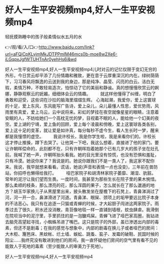 # 好人一生平安视频mp4,好人一生平安视频mp4
轻抚摸熟睡中的孩子般柔情似水五月的水

👉/观/看/入/口👉http://www.baidu.com/link?url=aFQjCpKLyjmMkJDTPPmIM46mcs0b-moe8w2Xe6-iLGqpxJgfWTUHTnAr0yehHs6i&wd

好人一生平安视频mp4,好人一生平安视频mp4儿时对云的记忆仅限于变幻无穷的外形，今日赏云却平添了几份情趣和雅致，更在意于云厚重深沉的内在。绿树荫荫下，习习春风将飘逸的云送到我的身边，那是纯净、晶莹、闪亮的白云。洁白无瑕，柔情万种，不敢轻易造次，怕惊动了它的美丽和静谧。真的想慢慢欣赏云的婀娜，静静观察云的妩媚，细细体会云的情趣。
　　就这样他懂得了纠缠，明白了勇敢和迎受，这些词在沙拉的脑海里熠熠生辉。
心海起潮，我爱你，爱上这寰球的十足，爱上东风，东风能写广告诗，爱上朵儿，朵儿最懂人性思，爱优势雨，风雨里有真爱，爱上乌云，云中说将来。彩虹的梦挂在夜空就像星星的眼睛，注意着安眠的人，不妨给她们一个高枕无忧的梦，目视着不眠的人，能给他一个幻美的夜空。爱上湖的宁靖，爱上鱼的回顾，爱上每个凌晨和傍晚，爱上这寰球各类各别，爱上这十足的变革，就让爱是如许真，每分每秒不虚今生，看人生长时一梦，醒来都是我憧憬的虚空。
	　　我说许校长，我是你学生啦，我是来看你们的。许校长这才停止推搡，蹲下去哭了。让他哭一下吧，我这么想着，直接进了他的家门。要让许朝晖偿命的，此刻都不在，只有许朝晖抱着她那个已有几岁大的孩子坐在灶孔前。我喊了她一声，许朝晖抬头看我。她的目光里没有惊慌，也没有恐惧和羞耻，只有冷漠。她说你来了？我说是的。她说你跟我们不是一类人了，我这家不配你来。我说，我早就想来看看。谎话，她说(声音和表情一点也没变)，三年前在兽防站，你招呼也懒得给我打。
　　哑巴家院子和胡清林家院子萎靡、潮湿、肮脏。常年的泥泞让我们望而生畏。一度时间，我甚至为那些生长在院子里的果木惋惜。那么柔顺的枝条，那么漂亮的花，那么浑圆的果子，怎么就长在了那么邋遢的地方？胡玉华家换儿子从黑屋里出来，披头散发坐在屋檐下的石凳上，青鼻涕淌过了河，河一开一合，鼻涕滑进了河道。青鼻涕、眼屎、颈项上的垢甲要远比院子本身的不洁恶心。我只有在追逐一只猫或青蝉的时候，才大起胆子闯进这两家院子。雨季过去了很久，积水还没消散，青苔像地毯一样一直铺到墙根，蚊虫肆虐。我滑倒在院坝当中的泥泞里，手里抓住的是一泡醣鸡屎。青蝉飞进了哑巴家高圈，我钻进去脑壳高望起寻找，小蜘蛛吊进了嘴巴。这只是院子的外部，虽已渗透出内部的毒素，但还不是剧毒；在我的感觉与想象中，内部的剧毒在换儿子或者哑巴的房间：大木柜、篾笆床、黑蚊帐、烂土墙、蜈蚣、跳蚤、虱子、发霉的破鞋、民国时候的阳尘……我终究没有敢进到他们的房间，我一直怀疑他们房间的空气里有看不见的能致人于死地的毒素（至少能致人的审美力于死地）。

好人一生平安视频mp4,好人一生平安视频mp4
